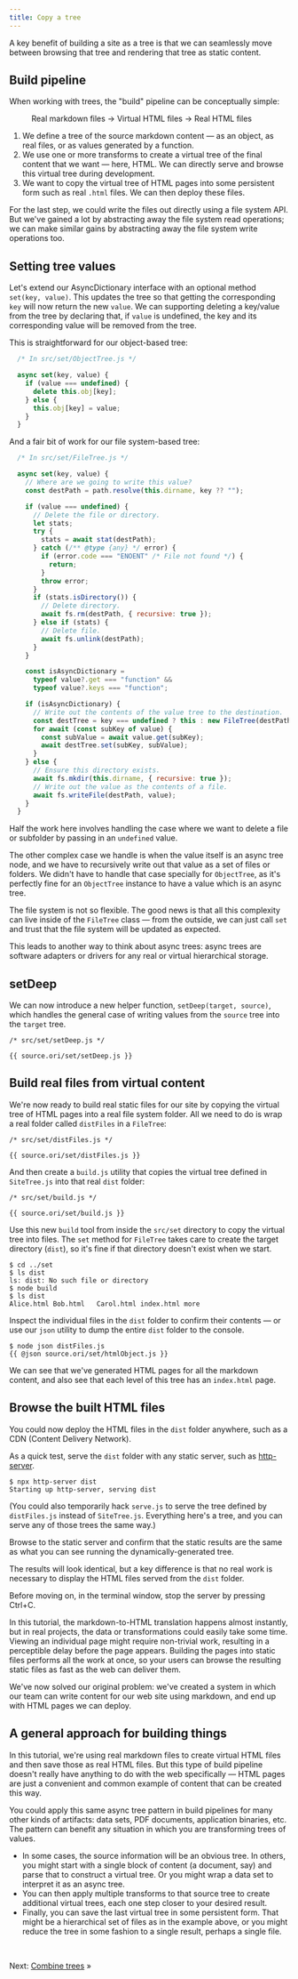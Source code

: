 ```yaml
---
title: Copy a tree
---
```


A key benefit of building a site as a tree is that we can seamlessly move between browsing that tree and rendering that tree as static content.

## Build pipeline

When working with trees, the "build" pipeline can be conceptually simple:

<figure>
  Real markdown files → Virtual HTML files → Real HTML files
</figure>

1. We define a tree of the source markdown content — as an object, as real files, or as values generated by a function.
1. We use one or more transforms to create a virtual tree of the final content that we want — here, HTML. We can directly serve and browse this virtual tree during development.
1. We want to copy the virtual tree of HTML pages into some persistent form such as real `.html` files. We can then deploy these files.

For the last step, we could write the files out directly using a file system API. But we've gained a lot by abstracting away the file system read operations; we can make similar gains by abstracting away the file system write operations too.

## Setting tree values

Let's extend our AsyncDictionary interface with an optional method `set(key, value)`. This updates the tree so that getting the corresponding `key` will now return the new `value`. We can supporting deleting a key/value from the tree by declaring that, if `value` is undefined, the key and its corresponding value will be removed from the tree.

This is straightforward for our object-based tree:

```js
  /* In src/set/ObjectTree.js */

  async set(key, value) {
    if (value === undefined) {
      delete this.obj[key];
    } else {
      this.obj[key] = value;
    }
  }
```

And a fair bit of work for our file system-based tree:

```js
  /* In src/set/FileTree.js */

  async set(key, value) {
    // Where are we going to write this value?
    const destPath = path.resolve(this.dirname, key ?? "");

    if (value === undefined) {
      // Delete the file or directory.
      let stats;
      try {
        stats = await stat(destPath);
      } catch (/** @type {any} */ error) {
        if (error.code === "ENOENT" /* File not found */) {
          return;
        }
        throw error;
      }
      if (stats.isDirectory()) {
        // Delete directory.
        await fs.rm(destPath, { recursive: true });
      } else if (stats) {
        // Delete file.
        await fs.unlink(destPath);
      }
    }

    const isAsyncDictionary =
      typeof value?.get === "function" &&
      typeof value?.keys === "function";

    if (isAsyncDictionary) {
      // Write out the contents of the value tree to the destination.
      const destTree = key === undefined ? this : new FileTree(destPath);
      for await (const subKey of value) {
        const subValue = await value.get(subKey);
        await destTree.set(subKey, subValue);
      }
    } else {
      // Ensure this directory exists.
      await fs.mkdir(this.dirname, { recursive: true });
      // Write out the value as the contents of a file.
      await fs.writeFile(destPath, value);
    }
  }
```

Half the work here involves handling the case where we want to delete a file or subfolder by passing in an `undefined` value.

The other complex case we handle is when the value itself is an async tree node, and we have to recursively write out that value as a set of files or folders. We didn't have to handle that case specially for `ObjectTree`, as it's perfectly fine for an `ObjectTree` instance to have a value which is an async tree.

The file system is not so flexible. The good news is that all this complexity can live inside of the `FileTree` class — from the outside, we can just call `set` and trust that the file system will be updated as expected.

This leads to another way to think about async trees: async trees are software adapters or drivers for any real or virtual hierarchical storage.

## setDeep

We can now introduce a new helper function, `setDeep(target, source)`, which handles the general case of writing values from the `source` tree into the `target` tree.

```{{'js'}}
/* src/set/setDeep.js */

{{ source.ori/set/setDeep.js }}
```

## Build real files from virtual content

We're now ready to build real static files for our site by copying the virtual tree of HTML pages into a real file system folder. All we need to do is wrap a real folder called `distFiles` in a `FileTree`:

```{{'js'}}
/* src/set/distFiles.js */

{{ source.ori/set/distFiles.js }}
```

And then create a `build.js` utility that copies the virtual tree defined in `SiteTree.js` into that real `dist` folder:

```{{'js'}}
/* src/set/build.js */

{{ source.ori/set/build.js }}
```

<span class="tutorialStep"></span> Use this new `build` tool from inside the `src/set` directory to copy the virtual tree into files. The `set` method for `FileTree` takes care to create the target directory (`dist`), so it's fine if that directory doesn't exist when we start.

```console
$ cd ../set
$ ls dist
ls: dist: No such file or directory
$ node build
$ ls dist
Alice.html Bob.html   Carol.html index.html more
```

<span class="tutorialStep"></span> Inspect the individual files in the `dist` folder to confirm their contents — or use our `json` utility to dump the entire `dist` folder to the console.

```console
$ node json distFiles.js
{{ @json source.ori/set/htmlObject.js }}
```

We can see that we've generated HTML pages for all the markdown content, and also see that each level of this tree has an `index.html` page.

## Browse the built HTML files

You could now deploy the HTML files in the `dist` folder anywhere, such as a CDN (Content Delivery Network).

<span class="tutorialStep"></span> As a quick test, serve the `dist` folder with any static server, such as [http-server](https://github.com/http-party/http-server).

```console
$ npx http-server dist
Starting up http-server, serving dist
```

(You could also temporarily hack `serve.js` to serve the tree defined by `distFiles.js` instead of `SiteTree.js`. Everything here's a tree, and you can serve any of those trees the same way.)

<span class="tutorialStep"></span> Browse to the static server and confirm that the static results are the same as what you can see running the dynamically-generated tree.

The results will look identical, but a key difference is that no real work is necessary to display the HTML files served from the `dist` folder.

<span class="tutorialStep"></span> Before moving on, in the terminal window, stop the server by pressing Ctrl+C.

In this tutorial, the markdown-to-HTML translation happens almost instantly, but in real projects, the data or transformations could easily take some time. Viewing an individual page might require non-trivial work, resulting in a perceptible delay before the page appears. Building the pages into static files performs all the work at once, so your users can browse the resulting static files as fast as the web can deliver them.

We've now solved our original problem: we've created a system in which our team can write content for our web site using markdown, and end up with HTML pages we can deploy.

## A general approach for building things

In this tutorial, we're using real markdown files to create virtual HTML files and then save those as real HTML files. But this type of build pipeline doesn't really have anything to do with the web specifically — HTML pages are just a convenient and common example of content that can be created this way.

You could apply this same async tree pattern in build pipelines for many other kinds of artifacts: data sets, PDF documents, application binaries, etc. The pattern can benefit any situation in which you are transforming trees of values.

- In some cases, the source information will be an obvious tree. In others, you might start with a single block of content (a document, say) and parse that to construct a virtual tree. Or you might wrap a data set to interpret it as an async tree.
- You can then apply multiple transforms to that source tree to create additional virtual trees, each one step closer to your desired result.
- Finally, you can save the last virtual tree in some persistent form. That might be a hierarchical set of files as in the example above, or you might reduce the tree in some fashion to a single result, perhaps a single file.

&nbsp;

Next: [Combine trees](combine.html) »
